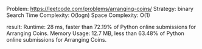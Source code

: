 Problem: https://leetcode.com/problems/arranging-coins/
Strategy: binary Search
Time Complexity: O(logn)
Space Complexity: O(1)

result:
Runtime: 28 ms, faster than 72.19% of Python online submissions for Arranging Coins.
Memory Usage: 12.7 MB, less than 63.48% of Python online submissions for Arranging Coins.
